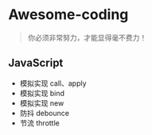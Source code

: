 # Awesome-coding

> 你必须非常努力，才能显得毫不费力！

## JavaScript

- 模拟实现 call、apply
- 模拟实现 bind
- 模拟实现 new
- 防抖 debounce
- 节流 throttle
